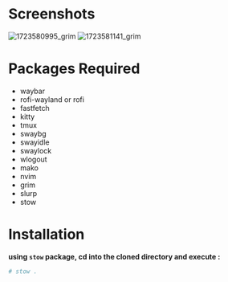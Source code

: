 # Screenshots
![1723580995_grim](https://github.com/user-attachments/assets/ff56aab7-c1c0-49fb-91cb-fddd4ca0ca1d)
![1723581141_grim](https://github.com/user-attachments/assets/10e11a81-1ee2-4501-a2f4-6300590c992b)

# Packages Required
- waybar
- rofi-wayland or rofi
-  fastfetch
- kitty
- tmux
- swaybg
- swayidle
- swaylock
- wlogout
- mako
- nvim
- grim
- slurp
- stow

# Installation
**using `stow` package, cd into the cloned directory and execute :**
```bash
# stow .
```
